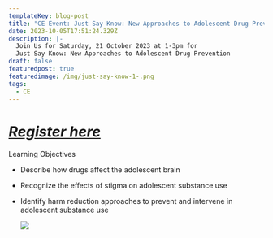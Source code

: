```yaml
---
templateKey: blog-post
title: "CE Event: Just Say Know: New Approaches to Adolescent Drug Prevention "
date: 2023-10-05T17:51:24.329Z
description: |-
  Join Us for Saturday, 21 October 2023 at 1-3pm for 
  Just Say Know: New Approaches to Adolescent Drug Prevention 
draft: false
featuredpost: true
featuredimage: /img/just-say-know-1-.png
tags:
  - CE
---
```

# ***[Register here](https://www.zeffy.com/en-US/ticketing/b5c395f4-8ada-4803-8650-da7ab26f9606)*** 

L﻿earning Objectives

* Describe how drugs affect the adolescent brain
* Recognize the effects of stigma on adolescent substance use
* Identify harm reduction approaches to prevent and intervene in adolescent substance use

  ![](/img/just-say-know-1-.png)